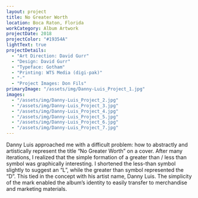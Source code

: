 ```yaml
---
layout: project
title: No Greater Worth
location: Boca Raton, Florida
workCategory: Album Artwork
projectDate: 2018
projectColor: "#19354A"
lightText: true
projectDetails:
  - "Art Direction: David Gurr"
  - "Design: David Gurr"
  - "Typeface: Gotham"
  - "Printing: WTS Media (digi-pak)"
  - "-"
  - "Project Images: Don Fils"
primaryImage: "/assets/img/Danny-Luis_Project_1.jpg"
images:
  - "/assets/img/Danny-Luis_Project_2.jpg"
  - "/assets/img/Danny-Luis_Project_3.jpg"
  - "/assets/img/Danny-Luis_Project_4.jpg"
  - "/assets/img/Danny-Luis_Project_5.jpg"
  - "/assets/img/Danny-Luis_Project_6.jpg"
  - "/assets/img/Danny-Luis_Project_7.jpg"
---
```

Danny Luis approached me with a difficult problem: how to abstractly and artistically represent the title “No Greater Worth” on a cover. After many iterations, I realized that the simple formation of a greater than / less than symbol was graphically interesting. I shortened the less-than symbol slightly to suggest an “L”, while the greater than symbol represented the “D”. This tied in the concept with his artist name, Danny Luis. The simplicity of the mark enabled the album’s identity to easily transfer to merchandise and marketing materials.

